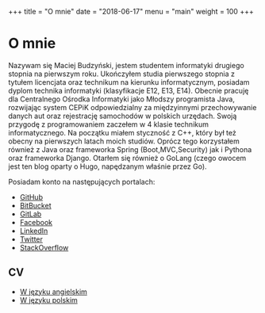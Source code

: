 +++
title = "O mnie"
date = "2018-06-17"
menu = "main"
weight = 100
+++

# O mnie

Nazywam się Maciej Budzyński, jestem studentem informatyki drugiego 
stopnia na pierwszym roku. Ukończyłem studia pierwszego stopnia z 
tytułem licencjata oraz technikum na kierunku informatycznym, posiadam 
dyplom technika informatyki (klasyfikacje E12, E13, E14). Obecnie pracuję 
dla Centralnego Ośrodka Informatyki jako Młodszy programista Java, 
rozwijając system CEPiK odpowiedzialny za międzyinnymi przechowywanie 
danych aut oraz rejestrację samochodów w polskich urzędach. Swoją przygodę 
z programowaniem zaczełem w 4 klasie technikum informatycznego.
Na początku miałem styczność z C++, który był też obecny na pierwszych 
latach moich studiów. Oprócz tego korzystałem również z Java oraz frameworka
Spring (Boot,MVC,Security) jak i Pythona oraz frameworka Django. Otarłem
 się również o GoLang (czego owocem jest ten blog oparty o Hugo, napędzanym 
 właśnie przez Go). 

Posiadam konto na następujących portalach:

* [GitHub](https://github.com/BudzynskiMaciej)
* [BitBucket](https://bitbucket.org/BudzynskiMaciej/)
* [GitLab](https://gitlab.com/BudzynskiMaciej)
* [Facebook](https://www.facebook.com/maciej.budzynski1)
* [LinkedIn](https://www.linkedin.com/in/maciej-budzyński-206811127/)
* [Twitter](https://twitter.com/BudzynskiMaciek)
* [StackOverflow](https://stackoverflow.com/users/6785124/maciej-budzyński)

## CV

* [W języku angielskim](https://blog.budzynskimaciej.pl/pdf/ENGMaciejBudzynskiCV.pdf)
* [W języku polskim](https://blog.budzynskimaciej.pl/pdf/MaciejBudzynskiCV.pdf)